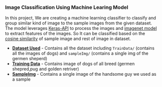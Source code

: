 ### **Image Classification Using Machine Learing Model**
In this project, We are creating a machine learning classifier to classify and group similar kind of image to the sample images from the given dataset. The model leverages [Keras-API](https://keras.io/) to process the images and [imagenet model](https://www.image-net.org/) to extract features of the images. So It can be classified based on the [cosine similarity](https://www.sciencedirect.com/topics/computer-science/cosine-similarity#:~:text=Cosine%20similarity%20measures%20the%20similarity,document%20similarity%20in%20text%20analysis) of sample image and rest of image in dataset.


-  **[Dataset Used](https://drive.google.com/drive/folders/1-1z61aeaxTmLo4hj8RL491yS36UVES2_?usp=drive_link)** - Contains all the dataset including `TrainData/` (contains all the images of dogs) and `sampleImg/` (contains a single img of the germen sheperd)
- **[Training Data](https://drive.google.com/drive/folders/1JIEuyIQm7M45sz9ZnunbeFo8qoPJUyB5?usp=drive_link)** - Contains image of dogs of all breed (germen shepred,pug and golden retriver)
- **[SampleImg](https://drive.google.com/drive/folders/16iVIgZIUNJL9w1J-VFtTiuibmee5OeeN?usp=drive_link)** - Contains a single image of the handsome guy we used as a sample
